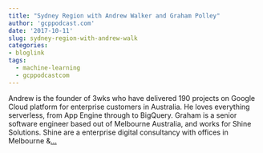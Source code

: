 ```yaml
---
title: "Sydney Region with Andrew Walker and Graham Polley"
author: 'gcppodcast.com'
date: '2017-10-11'
slug: sydney-region-with-andrew-walk
categories:
- bloglink
tags:
  - machine-learning
  - gcppodcastcom
---
```


Andrew is the founder of 3wks who have delivered 190 projects on Google Cloud platform for enterprise customers in Australia. He loves everything serverless, from App Engine through to BigQuery. Graham is a senior software engineer based out of Melbourne Australia, and works for Shine Solutions. Shine are a enterprise digital consultancy with offices in Melbourne &[... <i class="fas fa-external-link-alt"></i>](https://www.gcppodcast.com/post/episode-98-sydney-region/)

